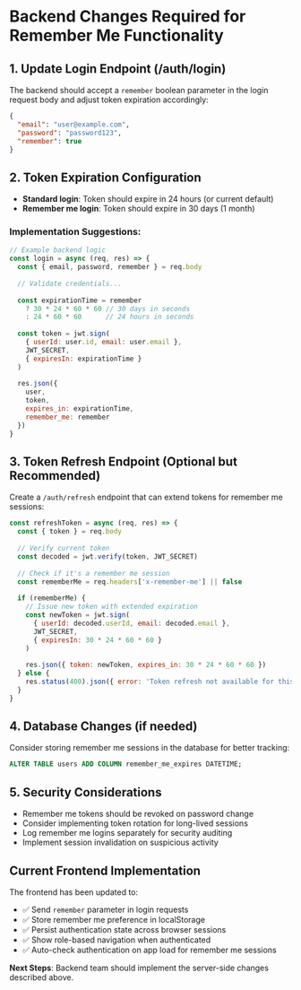 # Backend Changes Required for Remember Me Functionality

## 1. Update Login Endpoint (/auth/login)

The backend should accept a `remember` boolean parameter in the login request body and adjust token expiration accordingly:

```json
{
  "email": "user@example.com",
  "password": "password123",
  "remember": true
}
```

## 2. Token Expiration Configuration

- **Standard login**: Token should expire in 24 hours (or current default)
- **Remember me login**: Token should expire in 30 days (1 month)

### Implementation Suggestions:

```javascript
// Example backend logic
const login = async (req, res) => {
  const { email, password, remember } = req.body
  
  // Validate credentials...
  
  const expirationTime = remember 
    ? 30 * 24 * 60 * 60 // 30 days in seconds
    : 24 * 60 * 60      // 24 hours in seconds
  
  const token = jwt.sign(
    { userId: user.id, email: user.email },
    JWT_SECRET,
    { expiresIn: expirationTime }
  )
  
  res.json({
    user,
    token,
    expires_in: expirationTime,
    remember_me: remember
  })
}
```

## 3. Token Refresh Endpoint (Optional but Recommended)

Create a `/auth/refresh` endpoint that can extend tokens for remember me sessions:

```javascript
const refreshToken = async (req, res) => {
  const { token } = req.body
  
  // Verify current token
  const decoded = jwt.verify(token, JWT_SECRET)
  
  // Check if it's a remember me session
  const rememberMe = req.headers['x-remember-me'] || false
  
  if (rememberMe) {
    // Issue new token with extended expiration
    const newToken = jwt.sign(
      { userId: decoded.userId, email: decoded.email },
      JWT_SECRET,
      { expiresIn: 30 * 24 * 60 * 60 }
    )
    
    res.json({ token: newToken, expires_in: 30 * 24 * 60 * 60 })
  } else {
    res.status(400).json({ error: 'Token refresh not available for this session' })
  }
}
```

## 4. Database Changes (if needed)

Consider storing remember me sessions in the database for better tracking:

```sql
ALTER TABLE users ADD COLUMN remember_me_expires DATETIME;
```

## 5. Security Considerations

- Remember me tokens should be revoked on password change
- Consider implementing token rotation for long-lived sessions
- Log remember me logins separately for security auditing
- Implement session invalidation on suspicious activity

## Current Frontend Implementation

The frontend has been updated to:
- ✅ Send `remember` parameter in login requests
- ✅ Store remember me preference in localStorage
- ✅ Persist authentication state across browser sessions
- ✅ Show role-based navigation when authenticated
- ✅ Auto-check authentication on app load for remember me sessions

**Next Steps**: Backend team should implement the server-side changes described above.